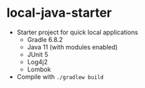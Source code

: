 # local-java-starter
* Starter project for quick local applications
    * Gradle 6.8.2
    * Java 11 (with modules enabled)
    * JUnit 5
    * Log4j2
    * Lombok
* Compile with `./gradlew build`